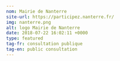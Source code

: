```yaml
---
nom: Mairie de Nanterre
site-url: https://participez.nanterre.fr/
img: nanterre.png
alt: logo Mairie de Nanterre
date: 2018-07-22 16:02:11 +0000
type: featured
tag-fr: consultation publique
tag-en: public consultation
---
```

